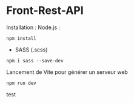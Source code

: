 # Front-Rest-API

Installation :
Node.js :

```nginx
npm install
```

- SASS (.scss)

```nginx
npm i sass --save-dev
```

Lancement de Vite pour générer un serveur web

```nginx
npm run dev
```

test
